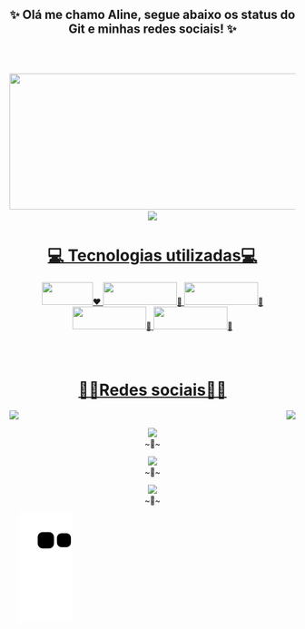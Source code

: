 
<span align="center">

## ✨ Olá me chamo Aline, segue abaixo os status do Git e minhas redes sociais! ✨

</span>
<br><br>

<p align = "center" >
  <img src = "https://github-readme-stats.vercel.app/api?username=AlineSouza23&show_icons=true&theme=dracula&count_private=true" height="240" width="650">
  <img src = "https://github-readme-stats.vercel.app/api/top-langs/?username=AlineSouza23&hide=css,html&theme=tokyonight">
</p>


<div align="center">
  <a href="https://github.com/AlineSouza23">

</div>
   
  <div align="center"><h1>💻 Tecnologias utilizadas💻 </h1>

<p align="center" weight="bold">
  
 <img src="https://img.shields.io/badge/-JAVA-CB3837?style=flat-square&logo=java&logoColor=white" height="40" width="90"/>❤
 <img src="https://img.shields.io/badge/-javascript-%23F7DF1E?style=flat-square&logo=javascript&logoColor=black" height="40" width="130"/>💛
 <img src="https://img.shields.io/badge/typescript%20-%23007ACC.svg?&style=for-the-badge&logo=typescript&logoColor=white" height="40" width="130"/>💙
 <img src="https://img.shields.io/badge/react%20-%2320232a.svg?&style=for-the-badge&logo=react&logoColor=%2361DAFB" height="40" width="130"/>🖤
 <img src="https://img.shields.io/badge/bootstrap%20-%23563D7C.svg?&style=for-the-badge&logo=bootstrap&logoColor=white" height="40" width="130"/>💜



</p>
</div>

  <div> <br><br>
   <h1  align="center">👩‍💻Redes sociais👩‍💻</h1>
       <img src="https://user-images.githubusercontent.com/94193814/217658044-b121282a-26e8-4345-8c38-1389abfaa587.gif" align="right" height="200" weigth="250">
              <img src="https://user-images.githubusercontent.com/94193814/217658044-b121282a-26e8-4345-8c38-1389abfaa587.gif" align="left" height="200" weigth="250">

<br>
<p  align="center" weigth="50" width="50" padding="100"> <a href="https://www.instagram.com/lineesouza__/" target="_blank"><img src="https://img.shields.io/badge/-Instagram-%23E4405F?style=for-the-badge&logo=instagram&logoColor=white" target="blank"></a> <br>~💎~</p>
 	 <p  align="center"> <a href = "mailto:alineparacontato@gmail.com"><img src="https://img.shields.io/badge/-Gmail-%23333?style=for-the-badge&logo=gmail&logoColor=white" target="blank"></a><br> ~💎~</p>
  <p  align="center"><a href="https://www.linkedin.com/in/aline-souza-de-macedo-6131bb235/" target="_blank"><img src="https://img.shields.io/badge/-LinkedIn-%230077B5?style=for-the-badge&logo=linkedin&logoColor=white" target="blank"></a><br>~💎~</p>
 
  ![Snake animation](https://github.com/AlineSouza23/AlineSouza23/blob/output/github-contribution-grid-snake.svg)
 
</div>
